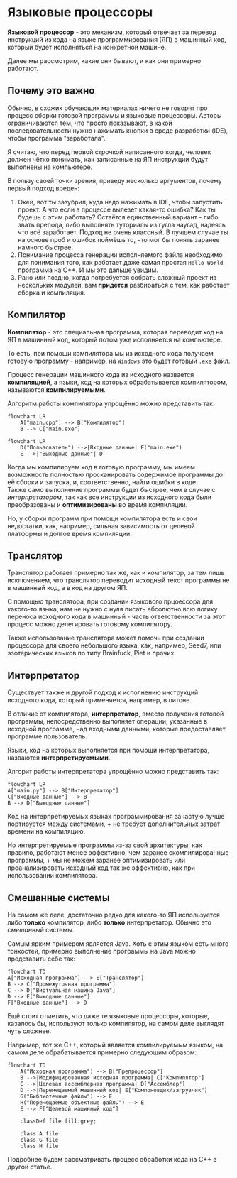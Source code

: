 # Языковые процессоры

**Языковой процессор** - это механизм, который отвечает за перевод инструкций из кода на языке программирования (ЯП) в машинный код, который будет исполняться на конкретной машине.

Далее мы рассмотрим, какие они бывают, и как они примерно работают.

## Почему это важно

Обычно, в схожих обучающих материалах ничего не говорят про процесс сборки готовой программы и языковые процессоры. Авторы ограничиваются тем, что просто показывают, в какой последовательности нужно нажимать кнопки в среде разработки (IDE), чтобы программа "заработала". 

Я считаю, что перед первой строчкой написанного когда, человек должен чётко понимать, как записанные на ЯП инструкции будут выполнены на компьютере. 

В пользу своей точки зрения, приведу несколько аргументов, почему первый подход вреден:

1. Окей, вот ты зазубрил, куда надо нажимать в IDE, чтобы запустить проект. А что если в процессе вылезет какая-то ошибка? Как ты будешь с этим работать? Остаётся единственный вариант - либо звать препода, либо выполнять туториалы из гугла наугад, надеясь что всё заработает. Подход не очень классный. В лучшем случае ты на основе проб и ошибок поймёшь то, что мог бы понять заранее намного быстрее.
2. Понимание процесса генерации исполняемого файла необходимо для понимания того, как работает даже самая простая `Hello World` программа на С++. И мы это дальше увидим.
3. Рано или поздно, когда потребуется собрать сложный проект из нескольких модулей, вам **придётся** разбираться с тем, как работает сборка и компиляция.

## Компилятор
**Компилятор** - это специальная программа, которая переводит код на ЯП в машинный код, который потом уже исполняется на компьютере. 

То есть, при помощи компилятора мы из исходного кода получаем готовую программу - например, на `Windows` это будет готовый `.exe` файл.

Процесс генерации машинного кода из исходного назвается **компиляцией**, а языки, код на которых обрабатывается компилятором, называются **компилируемыми**.

Алгоритм работы компилятора упрощённо можно представить так:
```mermaid
flowchart LR
    A["main.cpp"] --> B["Компилятор"]
    B --> C["main.exe"]

```
```mermaid
flowchart LR 
    D("Пользователь") -->|Входные данные| E("main.exe")
    E -->|"Выходные данные"| D

```

Когда мы компилируем код в готовую программу, мы имеем возможность полностью просканировать содержимое программы до её сборки и запуска, и, соответственно, найти ошибки в коде.  
Также само выполнение программы будет быстрее, чем в случае с *интерпретатором*, так как все инструкции из исходного кода были преобразованы и **оптимизированы** во время компиляции.

Но, у сборки программ при помощи компилятора есть и свои недостатки, как, например, сильная зависимость от целевой платформы и долгое время компиляции.
## Транслятор
Транслятор работает примерно так же, как и компилятор, за тем лишь исключением, что транслятор переводит исходный текст программы не в машинный код, а в код на другом ЯП.

С помощью транслятора, при создании языкового прцоессора для какого-то языка, нам не нужно с нуля писать абсолютно всю логику переноса исходного кода в машинный - часть ответственности за этот процесс можно делегировать готовому компилятору.

Также использование транслятора может помочь при создании процессора для своего небольшого языка, как, например, Seed7, или эзотерических языков по типу Brainfuck, Piet и прочих.

## Интерпретатор
Существует также и другой подход к исполнению инструкций исходного кода, который применяется, например, в питоне.

В отличие от компилятора, **интерпретатор**, вместо получения готовой программы, непосредственно выполняет операции, указанные в исходной программе, над входными данными, которые предоставляет программе пользователь.

Языки, код на которых выполняется при помощи интерпретатора, назваются **интерпретируемыми**.

Алгорит работы интерпретатора упрощённо можно представить так:
```mermaid
flowchart LR
A["main.py"] --> B["Интерпретатор"]
C["Входные данные"] --> B
B --> D["Выходные данные"]

```

Код на интерпретируемых языках программирования зачастую лучше портируется между системами, + не требует дополнительных затрат времени на компиляцию.

Но интерпретируемые программы из-за свой архитектуры, как правило, работают менее эффективно, чем заранее скомпилированные программы, + мы не можем заранее оптимизировать или проанализировать исходный код так же эффективно, как при использовании компилятора.

## Смешанные системы
На самом же деле, достаточно редко для какого-то ЯП используется либо **только** компилятор, либо **только** интерпретатор. Обычно это *смешанный* системы.

Самым ярким примером является Java. Хоть с этим языком есть много тонкостей, примерно выполнение программы на Java можно представить себе так:
```mermaid
flowchart TD
A["Исходная программа"] --> B["Транслятор"]
B --> C["Промежуточная программа"]
C --> D["Виртуальная машина Java"]
D --> E["Выходные данные"]
F["Входные данные"] --> D
```

Ещё стоит отметить, что даже те языковые процессоры, которые, казалось бы, используют только компилятор, на самом деле выглядят чуть сложнее.

Например, тот же C++, который является компилируемым языком, на самом деле обрабатывается примерно следующим образом:

```mermaid
flowchart TD
    A("Исходная программа") --> B["Препроцессор"]
    B -->|Модифицированная исходная программа| C["Компилятор"]
    C -->|Целевая ассемблерная программа| D["Ассемблер"]
    D -->|Перемещаемый машинный код| E["Компоновщик/загрузчик"]
    G("Библиотечные файлы") --> E
    H("Перемещаемые объектные файлы") --> E
    E --> F["Целевой машинный код"]

    classDef file fill:grey;

    class A file
    class G file
    class H file

```

Подробнее будем рассматривать процесс обработки кода на C++ в другой статье.